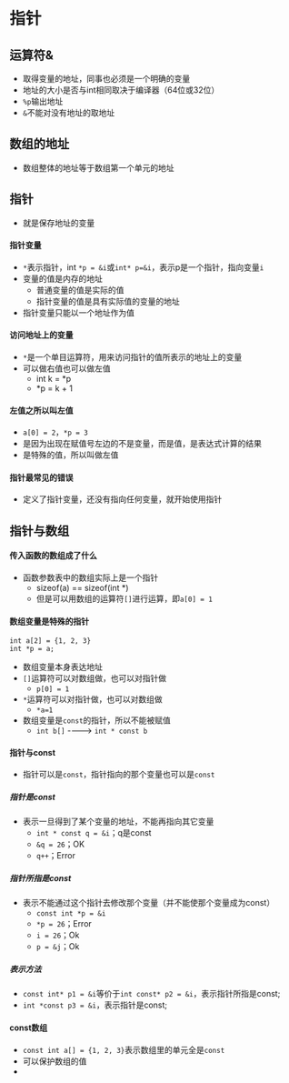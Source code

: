 指针
===

运算符&
---

- 取得变量的地址，同事也必须是一个明确的变量
- 地址的大小是否与int相同取决于编译器（64位或32位）
- `%p`输出地址
- `&`不能对没有地址的取地址

数组的地址
---

- 数组整体的地址等于数组第一个单元的地址

指针
---

- 就是保存地址的变量

#### 指针变量

- `*`表示指针，int `*p = &i`或`int* p=&i`，表示p是一个指针，指向变量`i`
- 变量的值是内存的地址
    - 普通变量的值是实际的值
    - 指针变量的值是具有实际值的变量的地址
- 指针变量只能以一个地址作为值

#### 访问地址上的变量

- `*`是一个单目运算符，用来访问指针的值所表示的地址上的变量
- 可以做右值也可以做左值
    - int k = *p
    - *p = k + 1
        
#### 左值之所以叫左值

- `a[0] = 2`，`*p = 3`
- 是因为出现在赋值号左边的不是变量，而是值，是表达式计算的结果
- 是特殊的值，所以叫做左值

#### 指针最常见的错误

- 定义了指针变量，还没有指向任何变量，就开始使用指针

指针与数组
---

#### 传入函数的数组成了什么

- 函数参数表中的数组实际上是一个指针
    - sizeof(a) == sizeof(int *)
    - 但是可以用数组的运算符`[]`进行运算，即`a[0] = 1`

#### 数组变量是特殊的指针

``` 
int a[2] = {1, 2, 3}
int *p = a;
```

- 数组变量本身表达地址
- `[]`运算符可以对数组做，也可以对指针做
    - `p[0] = 1`
- `*`运算符可以对指针做，也可以对数组做
    - `*a=1` 
- 数组变量是`const`的指针，所以不能被赋值
    - `int b[]` ----> `int * const b`
    
#### 指针与const

- 指针可以是`const`，指针指向的那个变量也可以是`const`

##### 指针是const

- 表示一旦得到了某个变量的地址，不能再指向其它变量
    - `int * const q = &i`；q是const
    - `&q = 26`；OK
    - `q++`；Error
    
##### 指针所指是const

- 表示不能通过这个指针去修改那个变量（并不能使那个变量成为const）
    - `const int *p = &i`
    - `*p = 26`；Error
    - `i = 26`；Ok
    - `p = &j`；Ok

##### 表示方法

- `const int* p1 = &i`等价于`int const* p2 = &i`，表示指针所指是const;
- `int *const p3 = &i`，表示指针是const;

#### const数组

- `const int a[] = {1, 2, 3}`表示数组里的单元全是`const`
- 可以保护数组的值
- 
